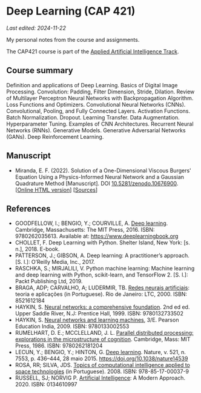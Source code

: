 # Deep Learning (CAP 421)

*Last edited: 2024-11-22*

My personal notes from the course and assignments.

The CAP421 course is part of the [Applied Artificial Intelligence Track](http://www.inpe.br/posgraduacao/cap/catalogo-disciplinas.php). 

## Course summary

Definition and applications of Deep Learning. Basics of Digital Image Processing. Convolution: Padding, Filter Dimension, Stride, Dilation. Review of Multilayer Perceptron Neural Networks with Backpropagation Algorithm. Loss Functions and Optimizers. Convolutional Neural Networks (CNNs). Convolutional, Pooling, and Fully Connected Layers. Activation Functions. Batch Normalization. Dropout. Learning Transfer. Data Augmentation. Hyperparameter Tuning. Examples of CNN Architectures. Recurrent Neural Networks (RNNs). Generative Models. Generative Adversarial Networks (GANs). Deep Reinforcement Learning.

## Manuscript

- Miranda, E. F. (2022). Solution of a One-Dimensional Viscous Burgers' Equation Using a Physics-Informed Neural Network and a Gaussian Quadrature Method [Manuscript]. DOI [10.5281/zenodo.10676900](https://zenodo.org/doi/10.5281/zenodo.10676900). [[Online HTML version](https://efurlanm.github.io/421/)] [[Sources](project)]

## References

- GOODFELLOW, I.; BENGIO, Y.; COURVILLE, A. [Deep learning](https://www.google.com.br/books/edition/Deep_Learning/Np9SDQAAQBAJ). Cambridge, Massachusetts: The MIT Press, 2016. ISBN: 9780262035613. Available at: https://www.deeplearningbook.org
- CHOLLET, F. Deep Learning with Python. Shelter Island, New York: [s. n.], 2018. E-book.
- PATTERSON, J.; GIBSON, A. Deep learning: A practitioner’s approach. [S. l.]:  O’Reilly Media, Inc., 2017. 
- RASCHKA, S.; MIRJALILI, V. Python machine learning: Machine learning and deep learning with Python, scikit-learn, and TensorFlow 2. [S. l.]: Packt Publishing Ltd, 2019. 
- BRAGA, ADP; CARVALHO, A; LUDERMIR, TB. [Redes neurais artificiais](https://www.skoob.com.br/redes-neurais-artificiais-222201ed300416.html): teoria e aplicações (in Portuguese). Rio de Janeiro: LTC, 2000. ISBN: 8521612184
- HAYKIN, S. [Neural networks: a comprehensive foundation](https://www.google.com.br/books/edition/Neural_Networks/bX4pAQAAMAAJ). 2nd ed ed. Upper Saddle River, N.J: Prentice Hall, 1999. ISBN: 9780132733502
- HAYKIN, S. [Neural networks and learning machines](https://www.google.com.br/books/edition/_/faouAAAAQBAJ), 3/E. Pearson Education India, 2009. ISBN: 9780133002553
- RUMELHART, D. E.; MCCLELLAND, J. L. [Parallel distributed processing: explorations in the microstructure of cognition](https://mitpress.mit.edu/books/parallel-distributed-processing-volume-1). Cambridge, Mass: MIT Press, 1986. ISBN: 9780262181204
- LECUN, Y.; BENGIO, Y.; HINTON, G. [Deep learning](https://www.nature.com/articles/nature14539). Nature, v. 521, n. 7553, p. 436–444, 28 maio 2015. https://doi.org/10.1038/nature14539
- ROSA, RR; SILVA, JDS. [Topics of computational intelligence applied to space technologies](http://mtc-m16c.sid.inpe.br/col/urlib.net/www/2011/03.29.20.55/doc/mirrorget.cgi?languagebutton=en&metadatarepository=sid.inpe.br/mtc-m18@80/2008/12.19.13.18.16&index=0&serveraddress=mtc-m16c.sid.inpe.br%20804&choice=full&lastupdate=2021:04.14.18.47.25%20sid.inpe.br/mtc-m18@80/2008/03.17.15.17%20marciana%20%7BD%202008%7D&continue=no&keywords=&accent=yes&case=yes&imageflag=0&mirrorgetflag=1) (in Portuguese). 2008. ISBN: 978-85-17-00037-9
- RUSSELL, SJ; NORVIG P. [Artificial Intelligence](http://aima.cs.berkeley.edu/): A Modern Approach. 2020. ISBN: 0134610997
